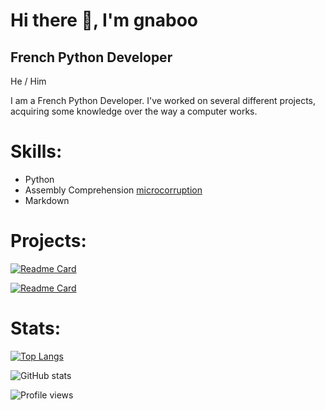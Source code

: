 # Hi there 👋, I'm gnaboo

## French Python Developer

He / Him

I am a French Python Developer. I've worked on several different projects, acquiring some knowledge over the way a computer works.

# Skills: 

- Python
- Assembly Comprehension [microcorruption](https://microcorruption.com/profile/79929)
- Markdown


# Projects:

[![Readme Card](https://github-readme-stats.vercel.app/api/pin/?username=gnaboo&repo=RSA&theme=dark)](https://github.com/gnaboo/RSA)

[![Readme Card](https://github-readme-stats.vercel.app/api/pin/?username=gnaboo&repo=gnaboo&theme=dark)](https://github.com/gnaboo/gnaboo)

# Stats:

[![Top Langs](https://github-readme-stats.vercel.app/api/top-langs/?username=gnaboo&layout=compact&theme=dark)](https://www.youtube.com/watch?v=dQw4w9WgXcQ)


![GitHub stats](https://github-readme-stats.vercel.app/api?username=gnaboo&show_icons=true&theme=dark)


![Profile views](https://gpvc.arturio.dev/gnaboo)
